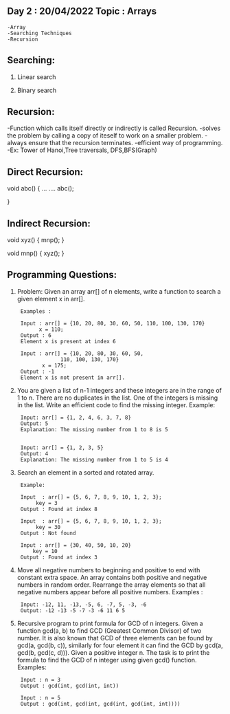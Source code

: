 Day 2 :  20/04/2022
Topic : Arrays
---------------------------------------------	
	-Array
	-Searching Techniques
	-Recursion
	
Searching:
-----------
1. Linear search

2. Binary search


Recursion:
-----------
-Function which calls itself 
directly or indirectly is called Recursion.
-solves the problem by calling 
a copy of iteself to work on a smaller problem.
-always ensure that the recursion terminates.
-efficient way of programming.
-Ex: Tower of Hanoi,Tree traversals, DFS,BFS(Graph)

Direct Recursion:
------------------
void abc()
{
	...
	....
	abc();

}

Indirect Recursion:
--------------------
void xyz()
{
	mnp();
}

void mnp()
{
	xyz();
}

Programming Questions:
-----------------------

1. Problem: Given an array arr[] of n elements, write a function to search a given element x in arr[].

		Examples :  

		Input : arr[] = {10, 20, 80, 30, 60, 50, 110, 100, 130, 170}
			  x = 110;
		Output : 6
		Element x is present at index 6

		Input : arr[] = {10, 20, 80, 30, 60, 50, 
				     110, 100, 130, 170}
			   x = 175;
		Output : -1
		Element x is not present in arr[].
	


2. You are given a list of n-1 integers and these integers are in the range of 1 to n. There are no duplicates in the list. One of the integers is missing in the list. Write an efficient code to find the missing integer.
		Example: 


		Input: arr[] = {1, 2, 4, 6, 3, 7, 8}
		Output: 5
		Explanation: The missing number from 1 to 8 is 5


		Input: arr[] = {1, 2, 3, 5}
		Output: 4
		Explanation: The missing number from 1 to 5 is 4


3. Search an element in a sorted and rotated array.

		Example: 

		Input  : arr[] = {5, 6, 7, 8, 9, 10, 1, 2, 3};
			 key = 3
		Output : Found at index 8

		Input  : arr[] = {5, 6, 7, 8, 9, 10, 1, 2, 3};
			 key = 30
		Output : Not found

		Input : arr[] = {30, 40, 50, 10, 20}
			key = 10   
		Output : Found at index 3

	
	
4. Move all negative numbers to beginning and positive to end with constant extra space. An array contains both positive and negative numbers in random order.    Rearrange the array elements so that all negative numbers appear before all positive numbers.
		Examples : 

		Input: -12, 11, -13, -5, 6, -7, 5, -3, -6
		Output: -12 -13 -5 -7 -3 -6 11 6 5
		
		

5. Recursive program to print formula for GCD of n integers. 
		Given a function gcd(a, b) to find GCD (Greatest Common Divisor) of two number. It is also known that GCD of three elements can be found by 		    gcd(a, gcd(b, c)), similarly for four element it can find the GCD by gcd(a, gcd(b, gcd(c, d))). Given a positive integer n. The task is to 			print the formula to find the GCD of n integer using given gcd() function.
		Examples: 


		Input : n = 3
		Output : gcd(int, gcd(int, int))

		Input : n = 5
		Output : gcd(int, gcd(int, gcd(int, gcd(int, int))))







